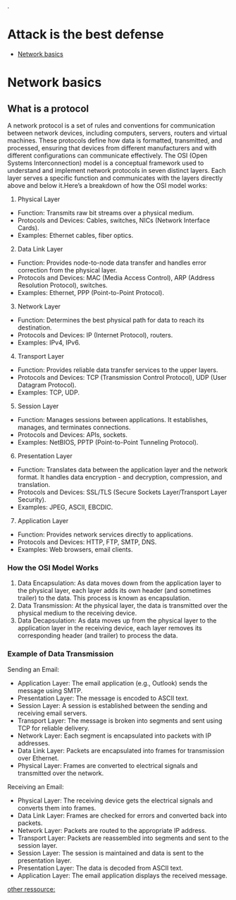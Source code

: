 .
# Attack is the best defense

- [Network basics](#network-basics)

# Network basics

## What is a protocol

A network protocol is a set of rules and conventions for communication between network devices, including computers, servers, routers and virtual machines.
These protocols define how data is formatted, transmitted, and processed, ensuring that devices from different manufacturers and with different configurations can communicate effectively.
The OSI (Open Systems Interconnection) model is a conceptual framework used to understand and implement network protocols in seven distinct layers. Each layer serves a specific function and communicates with the layers directly above and below it.Here’s a breakdown of how the OSI model works:
1. Physical Layer
- Function: Transmits raw bit streams over a physical medium.
- Protocols and Devices: Cables, switches, NICs (Network Interface Cards).
- Examples: Ethernet cables, fiber optics.
2. Data Link Layer
- Function: Provides node-to-node data transfer and handles error correction from the physical layer.
- Protocols and Devices: MAC (Media Access Control), ARP (Address Resolution Protocol), switches.
- Examples: Ethernet, PPP (Point-to-Point Protocol).
3. Network Layer
- Function: Determines the best physical path for data to reach its destination.
- Protocols and Devices: IP (Internet Protocol), routers.
- Examples: IPv4, IPv6.
4. Transport Layer
- Function: Provides reliable data transfer services to the upper layers.
- Protocols and Devices: TCP (Transmission Control Protocol), UDP (User Datagram Protocol).
- Examples: TCP, UDP.
5. Session Layer
- Function: Manages sessions between applications. It establishes, manages, and terminates connections.
- Protocols and Devices: APIs, sockets.
- Examples: NetBIOS, PPTP (Point-to-Point Tunneling Protocol).
6. Presentation Layer
- Function: Translates data between the application layer and the network format. It handles data encryption - and decryption, compression, and translation.
- Protocols and Devices: SSL/TLS (Secure Sockets Layer/Transport Layer Security).
- Examples: JPEG, ASCII, EBCDIC.
7. Application Layer
- Function: Provides network services directly to applications.
- Protocols and Devices: HTTP, FTP, SMTP, DNS.
- Examples: Web browsers, email clients.

### How the OSI Model Works
1. Data Encapsulation: As data moves down from the application layer to the physical layer, each layer adds its own header (and sometimes trailer) to the data. This process is known as encapsulation.
2. Data Transmission: At the physical layer, the data is transmitted over the physical medium to the receiving device.
3. Data Decapsulation: As data moves up from the physical layer to the application layer in the receiving device, each layer removes its corresponding header (and trailer) to process the data.

### Example of Data Transmission
Sending an Email:

- Application Layer: The email application (e.g., Outlook) sends the message using SMTP.
- Presentation Layer: The message is encoded to ASCII text.
- Session Layer: A session is established between the sending and receiving email servers.
- Transport Layer: The message is broken into segments and sent using TCP for reliable delivery.
- Network Layer: Each segment is encapsulated into packets with IP addresses.
- Data Link Layer: Packets are encapsulated into frames for transmission over Ethernet.
- Physical Layer: Frames are converted to electrical signals and transmitted over the network.

Receiving an Email:

- Physical Layer: The receiving device gets the electrical signals and converts them into frames.
- Data Link Layer: Frames are checked for errors and converted back into packets.
- Network Layer: Packets are routed to the appropriate IP address.
- Transport Layer: Packets are reassembled into segments and sent to the session layer.
- Session Layer: The session is maintained and data is sent to the presentation layer.
- Presentation Layer: The data is decoded from ASCII text.
- Application Layer: The email application displays the received message.

[other ressource:](https://www.techtarget.com/searchnetworking/definition/protocol)